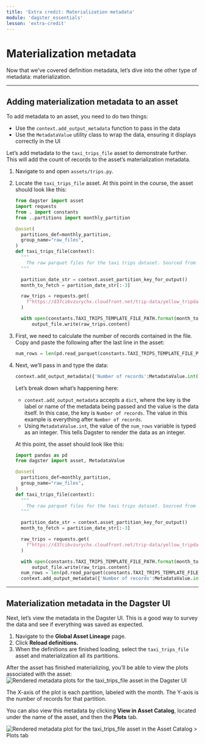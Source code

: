```yaml
---
title: 'Extra credit: Materialization metadata'
module: 'dagster_essentials'
lesson: 'extra-credit'
---
```


# Materialization metadata

Now that we’ve covered definition metadata, let’s dive into the other type of metadata: materialization.

---

## Adding materialization metadata to an asset

To add metadata to an asset, you need to do two things:

- Use the `context.add_output_metadata` function to pass in the data
- Use the `MetadataValue` utility class to wrap the data, ensuring it displays correctly in the UI

Let’s add metadata to the `taxi_trips_file` asset to demonstrate further. This will add the count of records to the asset’s materialization metadata.

1. Navigate to and open `assets/trips.py`.
2. Locate the `taxi_trips_file` asset. At this point in the course, the asset should look like this:

   ```python
   from dagster import asset
   import requests
   from . import constants
   from ..partitions import monthly_partition

   @asset(
     partitions_def=monthly_partition,
     group_name="raw_files",
   )
   def taxi_trips_file(context):
     """
       The raw parquet files for the taxi trips dataset. Sourced from the NYC Open Data portal.
     """

     partition_date_str = context.asset_partition_key_for_output()
     month_to_fetch = partition_date_str[:-3]

     raw_trips = requests.get(
       f"https://d37ci6vzurychx.cloudfront.net/trip-data/yellow_tripdata_{month_to_fetch}.parquet"
     )

     with open(constants.TAXI_TRIPS_TEMPLATE_FILE_PATH.format(month_to_fetch), "wb") as output_file:
         output_file.write(raw_trips.content)
   ```

3. First, we need to calculate the number of records contained in the file. Copy and paste the following after the last line in the asset:

   ```python
   num_rows = len(pd.read_parquet(constants.TAXI_TRIPS_TEMPLATE_FILE_PATH.format(month_to_fetch)))
   ```

4. Next, we’ll pass in and type the data:

   ```python
   context.add_output_metadata({'Number of records':MetadataValue.int(num_rows)})
   ```

   Let’s break down what’s happening here:

   - `context.add_output_metadata` accepts a `dict`, where the key is the label or name of the metadata being passed and the value is the data itself. In this case, the key is `Number of records`. The value in this example is everything after `Number of records`.
   - Using `MetadataValue.int`, the value of the `num_rows` variable is typed as an integer. This tells Dagster to render the data as an integer.

   At this point, the asset should look like this:

   ```python
   import pandas as pd
   from dagster import asset, MetadataValue

   @asset(
     partitions_def=monthly_partition,
     group_name="raw_files",
   )
   def taxi_trips_file(context):
     """
       The raw parquet files for the taxi trips dataset. Sourced from the NYC Open Data portal.
     """

     partition_date_str = context.asset_partition_key_for_output()
     month_to_fetch = partition_date_str[:-3]

     raw_trips = requests.get(
       f"https://d37ci6vzurychx.cloudfront.net/trip-data/yellow_tripdata_{month_to_fetch}.parquet"
     )

     with open(constants.TAXI_TRIPS_TEMPLATE_FILE_PATH.format(month_to_fetch), "wb") as output_file:
         output_file.write(raw_trips.content)
     num_rows = len(pd.read_parquet(constants.TAXI_TRIPS_TEMPLATE_FILE_PATH.format(month_to_fetch)))
     context.add_output_metadata({'Number of records':MetadataValue.int(num_rows)})
   ```

---

## Materialization metadata in the Dagster UI

Next, let’s view the metadata in the Dagster UI. This is a good way to survey the data and see if everything was saved as expected.

1. Navigate to the **Global Asset Lineage** page.
2. Click **Reload definitions.**
3. When the definitions are finished loading, select the `taxi_trips_file` asset and materialization all its partitions.

After the asset has finished materializing, you’ll be able to view the plots associated with the asset:  
![Rendered metadata plots for the taxi_trips_file asset in the Dagster UI](/images/dagster-essentials/extra-credit/ui-rendered-metadata-plots.png)

The X-axis of the plot is each partition, labeled with the month. The Y-axis is the number of records for that partition.

You can also view this metadata by clicking **View in Asset Catalog**, located under the name of the asset, and then the **Plots** tab.

![Rendered metadata plot for the taxi_trips_file asset in the Asset Catalog > Plots tab](/images/dagster-essentials/extra-credit/ui-plots-tab.png)
